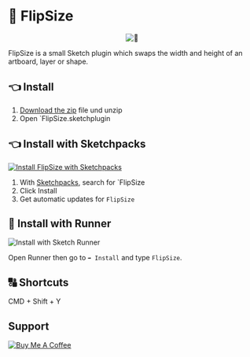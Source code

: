 # 🔁 FlipSize

<p align="center">
  <img src="https://i.imgur.com/KSp3rOe.gif" alt="🔁" title="🔁 Flip it!" />
</p>


FlipSize is a small Sketch plugin which swaps the width and height of an artboard, layer or shape.

## 👈 Install

1. [Download the zip](https://github.com/apertureless/sketch-flip-size/archive/master.zip) file und unzip
2. Open `FlipSize.sketchplugin

## 👈 Install with Sketchpacks

[![Install FlipSize with Sketchpacks](http://sketchpacks-com.s3.amazonaws.com/assets/badges/sketchpacks-badge-install.png "Install FlipSize with Sketchpacks")](https://sketchpacks.com/apertureless/sketch-flip-size/install)

1. With [Sketchpacks](https://sketchpacks.com/), search for `FlipSize
2. Click Install
3. Get automatic updates for `FlipSize`


## 🏃 Install with Runner

![Install with Sketch Runner](https://i.imgur.com/AWrVf5P.png)

Open Runner then go to `➡ Install` and type `FlipSize`.

## 🔠 Shortcuts

CMD + Shift + Y

## Support
<a href="https://www.buymeacoffee.com/xcqjaytbl" target="_blank"><img src="https://www.buymeacoffee.com/assets/img/custom_images/purple_img.png" alt="Buy Me A Coffee" style="height: auto !important;width: auto !important;" ></a>
